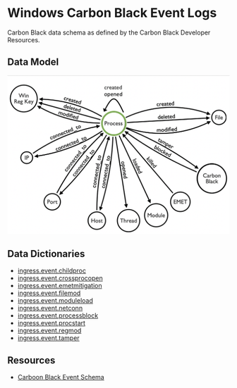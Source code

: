 # Windows Carbon Black Event Logs

Carbon Black data schema as defined by the Carbon Black Developer Resources.

## Data Model

<img src="../../../resources/images/CarbonBlackDataModel.png" width=900>

## Data Dictionaries

* [ingress.event.childproc](childproc.md)
* [ingress.event.crossprocopen](crossprocopen.md)
* [ingress.event.emetmitigation](emetmitigation.md)
* [ingress.event.filemod](filemod.md)
* [ingress.event.moduleload](moduleload.md)
* [ingress.event.netconn](netconn.md)
* [ingress.event.processblock](processblock.md)
* [ingress.event.procstart](procstart.md)
* [ingress.event.regmod](regmod.md)
* [ingress.event.tamper](tamper.md)

## Resources

* [Carboon Black Event Schema](https://developer.carbonblack.com/reference/enterprise-response/event-forwarder/event-schema/)